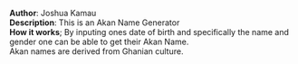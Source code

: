 <strong>Author</strong>: Joshua Kamau<br>
<strong>Description</strong>: This is an Akan Name Generator<br>
<strong>How it works</strong>;
  By inputing ones date of birth and specifically the name and gender one can be
  able to get their Akan Name.<br>
  Akan names are derived from Ghanian culture.
